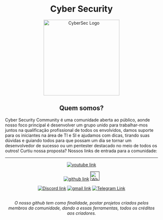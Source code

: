<h1 align="center">Cyber Security</h1>
<p align="center">
  <img src="https://i.imgur.com/B0LQZw6.jpg" alt="CyberSec Logo " width=250/>
</p>
<h2 align='center'>Quem somos?</h2>
<p>  Cyber Security Community é uma comunidade aberta ao público, aonde nosso foco principal é desenvolver um grupo unido para trabalhar-mos juntos na qualificação profissional de todos os envolvidos, damos suporte para os iniciantes na área de TI e SI e ajudamos com dicas, tirando suas dúvidas e guiando todos para que possam um dia se tornar um desenvolvedor de sucesso ou um pentester destacado no meio de todos os outros! Curtiu nossa proposta? Nossos links de entrada para a comunidade:</p>

****
<p align="center"><a href='https://www.youtube.com/channel/UCo1pa7BUPc8oMX-tBOVO-1A'><img src='https://img.shields.io/badge/YouTube-FF0000?style=for-the-badge&logo=youtube&logoColor=white' alt='youtube link'/></a></p>
<p align="center"
    ><a href='https://github.com/CyberSecurityti/'><img src='https://img.shields.io/badge/GitHub-100000?style=for-the-badge&logo=github&logoColor=white' alt='github link'/></a>
<a href=''><img src='https://img.shields.io/badge/WhatsApp-25D366?style=for-the-badge&logo=whatsapp&logoColor=white' alt='WhatsApplink' height=30px/></a>
</p>

<p align="center"
    ><a href=''><img src='https://img.shields.io/badge/Discord-7289DA?style=for-the-badge&logo=discord&logoColor=white'
alt='Discord link'/></a>
<a href='cybersecorg@gmail.com'><img src='https://img.shields.io/badge/Gmail-D14836?style=for-the-badge&logo=gmail&logoColor=white' alt='gmail link'/></a>
<a href=''><img src='https://img.shields.io/badge/Telegram-2CA5E0?style=for-the-badge&logo=telegram&logoColor=white'
alt='Telegram Link'/></a>
</p><br>

<div style='text-align: center;'>
  <i>O nosso github tem como finalidade, postar projetos criados pelos membros da comunidade, dando a essas ferramentas, todos os créditos aos criadores.</i>
</div>
